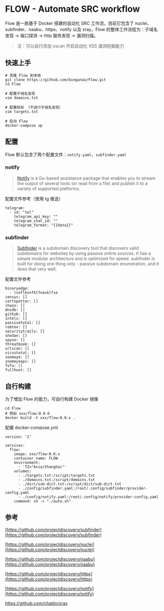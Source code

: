 # FLOW - Automate SRC workflow

Flow 是一款基于 Docker 搭建的自动化 SRC 工作流，目前它包含了 nuclei、subfinder、naabu、httpx、notify 以及 xray，Flow 的整体工作流程为：子域名发现 -> 端口探测 -> http 服务发现 -> 漏洞扫描。

> 注：可以自行添加 xscan 开启自动化 XSS 漏洞挖掘能力

## 快速上手

```
# 克隆 Flow 到本地
git clone https://github.com/binganao/Flow.git
cd Flow

# 配置子域名发现
vim domains.txt

# 配置目标 （不进行子域名发现）
vim targets.txt

# 启动 Flow
docker-compose up
```

## 配置

Flow 默认包含了两个配置文件：`notify.yaml`、`subfinder.yaml` 

### notify

> [Notify](https://github.com/projectdiscovery/notify) is a Go-based assistance package that enables you to stream the output of several tools (or read from a file) and publish it to a variety of supported platforms.

配置文件参考（使用 tg 推送）

```
telegram:
  - id: "tel"
    telegram_api_key: ""
    telegram_chat_id: ""
    telegram_format: "{{data}}"
```

### subfinder

> [Subfinder](https://github.com/projectdiscovery/subfinder) is a subdomain discovery tool that discovers valid subdomains for websites by using passive online sources. It has a simple modular architecture and is optimized for speed. subfinder is built for doing one thing only - passive subdomain enumeration, and it does that very well.

配置文件参考

```
binaryedge: 
  - lsnflksnfklfnesklfse
censys: []
certspotter: []
chaos: []
dnsdb: []
github: []
intelx: []
passivetotal: []
robtex: []
securitytrails: []
shodan: []
spyse: []
threatbook: []
urlscan: []
virustotal: []
zoomeye: []
zoomeyeapi: []
fofa: []
fullhunt: []
```

## 自行构建

为了增加 Flow 的能力，可自行构建 Docker 镜像

```
cd Flow
# 例如 xxx/flow:0.0.6
docker build -t xxx/flow:0.0.x .
```

配置 docker-compose.yml

```
version: '2'

services:
  flow:
    image: xxx/flow:0.0.x
    container_name: FLOW
    environment:
      - 'TZ="Asia/Shanghai"'
    volumes:
      - ./targets.txt:/script/targets.txt
      - ./domains.txt:/script/domains.txt
      - ./dict/sub-dict.txt:/script/dict/sub-dict.txt
      - ./config/subfinder.yaml:/root/.config/subfinder/provider-config.yaml
      - ./config/notify.yaml:/root/.config/notify/provider-config.yaml
    command: sh -c "./auto.sh"
```

## 参考

[https://github.com/projectdiscovery/subfinder](https://github.com/projectdiscovery/subfinder)

[https://github.com/projectdiscovery/nuclei](https://github.com/projectdiscovery/nuclei)

[https://github.com/projectdiscovery/naabu](https://github.com/projectdiscovery/naabu)

[https://github.com/projectdiscovery/httpx](https://github.com/projectdiscovery/httpx)

[https://github.com/projectdiscovery/notify](https://github.com/projectdiscovery/notify)

https://github.com/chaitin/xray